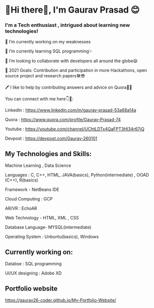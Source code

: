 # 👋Hi there👋, I'm Gaurav Prasad 😊
### I'm a Tech enthusiast , intrigued about learning new technologies!
🔭 I’m currently working on my weaknesses

🌱 I’m currently learning SQL programming✨

👯 I’m looking to collaborate with developers all around the globe😃

🥅 2021 Goals: Contribution and participation in more Hackathons, open source project and research papers🛠😎

🖊️ I like to help by contributing answers and advice on Quora🤩🤗

You can connect with me here👇🔻:

Linkedln : https://www.linkedin.com/in/gaurav-prasad-53a68a14a

Quora : https://www.quora.com/profile/Gaurav-Prasad-74

Youtube : https://youtube.com/channel/UChtLDTx4QaFPT3Hl34r67jQ

Devpost : https://devpost.com/Gaurav-260101

## My Technologies and Skills:

Machine Learning , Data Science

Languages : C, C++, HTML, JAVA(basics), Python(intermediate) , OOAD (C++), R(basics)

Framework - NetBeans IDE

Cloud Computing : GCP

AR/VR : EchoAR

Web Technology - HTML, XML , CSS

Database Language- MYSQL(intermediate)

Operating System : Unbuntu(basics), Windows

## Currently working on:
Databse : SQL programming

UI/UX designing : Adobe XD

## Portfolio website
https://gaurav26-coder.github.io/My-Portfolio-Website/
